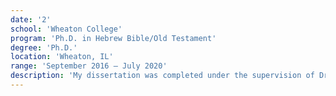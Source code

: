 ```yaml
---
date: '2'
school: 'Wheaton College'
program: 'Ph.D. in Hebrew Bible/Old Testament'
degree: 'Ph.D.'
location: 'Wheaton, IL'
range: 'September 2016 – July 2020'
description: 'My dissertation was completed under the supervision of Dr. Danny M. Carroll R. (Rodas) and will be published in 2023 with SBL Press as <a href="https://cart.sbl-site.org/books/062650C" target="_blank">"Hosea''s God: A Metaphorical Theology."</a>'
---
```

